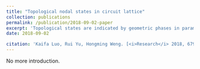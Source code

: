 ```yaml
---
title: "Topological nodal states in circuit lattice"
collection: publications
permalink: /publication/2018-09-02-paper
excerpt: 'Topological states are indicated by geometric phases in parameter space under cyclic evolution rather than by any quantum characteristics.'
date: 2018-09-02

citation: 'Kaifa Luo, Rui Yu, Hongming Weng. [<i>Research</i> 2018, 6793752](https://spj.sciencemag.org/research/2018/6793752/) (2018).'
---
```

No more introduction.
